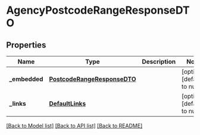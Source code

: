 # AgencyPostcodeRangeResponseDTO
## Properties

| Name | Type | Description | Notes |
|------------ | ------------- | ------------- | -------------|
| **\_embedded** | [**PostcodeRangeResponseDTO**](PostcodeRangeResponseDTO.md) |  | [optional] [default to null] |
| **\_links** | [**DefaultLinks**](DefaultLinks.md) |  | [optional] [default to null] |

[[Back to Model list]](../README.md#documentation-for-models) [[Back to API list]](../README.md#documentation-for-api-endpoints) [[Back to README]](../README.md)

